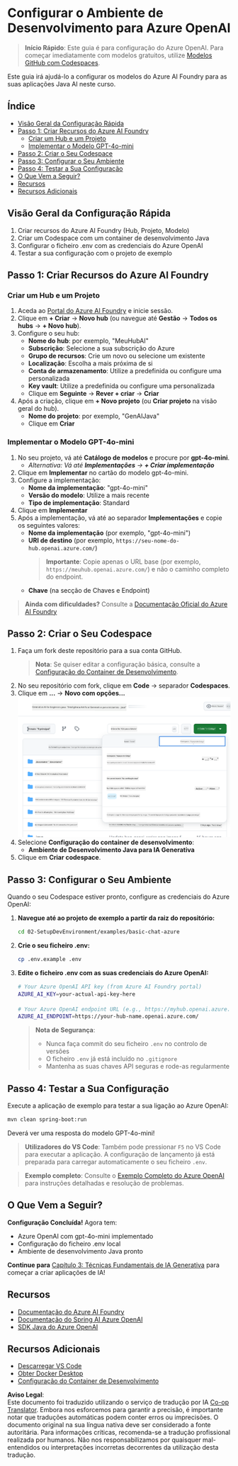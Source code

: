 <!--
CO_OP_TRANSLATOR_METADATA:
{
  "original_hash": "bfdb4b4eadbee3a59ef742439f58326a",
  "translation_date": "2025-07-27T13:05:34+00:00",
  "source_file": "02-SetupDevEnvironment/getting-started-azure-openai.md",
  "language_code": "pt"
}
-->
# Configurar o Ambiente de Desenvolvimento para Azure OpenAI

> **Início Rápido**: Este guia é para configuração do Azure OpenAI. Para começar imediatamente com modelos gratuitos, utilize [Modelos GitHub com Codespaces](./README.md#quick-start-cloud).

Este guia irá ajudá-lo a configurar os modelos do Azure AI Foundry para as suas aplicações Java AI neste curso.

## Índice

- [Visão Geral da Configuração Rápida](../../../02-SetupDevEnvironment)
- [Passo 1: Criar Recursos do Azure AI Foundry](../../../02-SetupDevEnvironment)
  - [Criar um Hub e um Projeto](../../../02-SetupDevEnvironment)
  - [Implementar o Modelo GPT-4o-mini](../../../02-SetupDevEnvironment)
- [Passo 2: Criar o Seu Codespace](../../../02-SetupDevEnvironment)
- [Passo 3: Configurar o Seu Ambiente](../../../02-SetupDevEnvironment)
- [Passo 4: Testar a Sua Configuração](../../../02-SetupDevEnvironment)
- [O Que Vem a Seguir?](../../../02-SetupDevEnvironment)
- [Recursos](../../../02-SetupDevEnvironment)
- [Recursos Adicionais](../../../02-SetupDevEnvironment)

## Visão Geral da Configuração Rápida

1. Criar recursos do Azure AI Foundry (Hub, Projeto, Modelo)
2. Criar um Codespace com um container de desenvolvimento Java
3. Configurar o ficheiro .env com as credenciais do Azure OpenAI
4. Testar a sua configuração com o projeto de exemplo

## Passo 1: Criar Recursos do Azure AI Foundry

### Criar um Hub e um Projeto

1. Aceda ao [Portal do Azure AI Foundry](https://ai.azure.com/) e inicie sessão.
2. Clique em **+ Criar** → **Novo hub** (ou navegue até **Gestão** → **Todos os hubs** → **+ Novo hub**).
3. Configure o seu hub:
   - **Nome do hub**: por exemplo, "MeuHubAI"
   - **Subscrição**: Selecione a sua subscrição do Azure
   - **Grupo de recursos**: Crie um novo ou selecione um existente
   - **Localização**: Escolha a mais próxima de si
   - **Conta de armazenamento**: Utilize a predefinida ou configure uma personalizada
   - **Key vault**: Utilize a predefinida ou configure uma personalizada
   - Clique em **Seguinte** → **Rever + criar** → **Criar**
4. Após a criação, clique em **+ Novo projeto** (ou **Criar projeto** na visão geral do hub).
   - **Nome do projeto**: por exemplo, "GenAIJava"
   - Clique em **Criar**

### Implementar o Modelo GPT-4o-mini

1. No seu projeto, vá até **Catálogo de modelos** e procure por **gpt-4o-mini**.
   - *Alternativa: Vá até **Implementações** → **+ Criar implementação***
2. Clique em **Implementar** no cartão do modelo gpt-4o-mini.
3. Configure a implementação:
   - **Nome da implementação**: "gpt-4o-mini"
   - **Versão do modelo**: Utilize a mais recente
   - **Tipo de implementação**: Standard
4. Clique em **Implementar**
5. Após a implementação, vá até ao separador **Implementações** e copie os seguintes valores:
   - **Nome da implementação** (por exemplo, "gpt-4o-mini")
   - **URI de destino** (por exemplo, `https://seu-nome-do-hub.openai.azure.com/`)  
      > **Importante**: Copie apenas o URL base (por exemplo, `https://meuhub.openai.azure.com/`) e não o caminho completo do endpoint.
   - **Chave** (na secção de Chaves e Endpoint)

> **Ainda com dificuldades?** Consulte a [Documentação Oficial do Azure AI Foundry](https://learn.microsoft.com/azure/ai-foundry/how-to/create-projects?tabs=ai-foundry&pivots=hub-project)

## Passo 2: Criar o Seu Codespace

1. Faça um fork deste repositório para a sua conta GitHub.
   > **Nota**: Se quiser editar a configuração básica, consulte a [Configuração do Container de Desenvolvimento](../../../.devcontainer/devcontainer.json).
2. No seu repositório com fork, clique em **Code** → separador **Codespaces**.
3. Clique em **...** → **Novo com opções...**  
![criar um codespace com opções](../../../translated_images/codespaces.9945ded8ceb431a58e8bee7f212e8c62b55733b7e302fd58194fadc95472fa3c.pt.png)
4. Selecione **Configuração do container de desenvolvimento**: 
   - **Ambiente de Desenvolvimento Java para IA Generativa**
5. Clique em **Criar codespace**.

## Passo 3: Configurar o Seu Ambiente

Quando o seu Codespace estiver pronto, configure as credenciais do Azure OpenAI:

1. **Navegue até ao projeto de exemplo a partir da raiz do repositório:**
   ```bash
   cd 02-SetupDevEnvironment/examples/basic-chat-azure
   ```

2. **Crie o seu ficheiro .env:**
   ```bash
   cp .env.example .env
   ```

3. **Edite o ficheiro .env com as suas credenciais do Azure OpenAI:**
   ```bash
   # Your Azure OpenAI API key (from Azure AI Foundry portal)
   AZURE_AI_KEY=your-actual-api-key-here
   
   # Your Azure OpenAI endpoint URL (e.g., https://myhub.openai.azure.com/)
   AZURE_AI_ENDPOINT=https://your-hub-name.openai.azure.com/
   ```

   > **Nota de Segurança**: 
   > - Nunca faça commit do seu ficheiro `.env` no controlo de versões
   > - O ficheiro `.env` já está incluído no `.gitignore`
   > - Mantenha as suas chaves API seguras e rode-as regularmente

## Passo 4: Testar a Sua Configuração

Execute a aplicação de exemplo para testar a sua ligação ao Azure OpenAI:

```bash
mvn clean spring-boot:run
```

Deverá ver uma resposta do modelo GPT-4o-mini!

> **Utilizadores do VS Code**: Também pode pressionar `F5` no VS Code para executar a aplicação. A configuração de lançamento já está preparada para carregar automaticamente o seu ficheiro `.env`.

> **Exemplo completo**: Consulte o [Exemplo Completo do Azure OpenAI](./examples/basic-chat-azure/README.md) para instruções detalhadas e resolução de problemas.

## O Que Vem a Seguir?

**Configuração Concluída!** Agora tem:
- Azure OpenAI com gpt-4o-mini implementado
- Configuração do ficheiro .env local
- Ambiente de desenvolvimento Java pronto

**Continue para** [Capítulo 3: Técnicas Fundamentais de IA Generativa](../03-CoreGenerativeAITechniques/README.md) para começar a criar aplicações de IA!

## Recursos

- [Documentação do Azure AI Foundry](https://learn.microsoft.com/azure/ai-services/)
- [Documentação do Spring AI Azure OpenAI](https://docs.spring.io/spring-ai/reference/api/clients/azure-openai-chat.html)
- [SDK Java do Azure OpenAI](https://learn.microsoft.com/java/api/overview/azure/ai-openai-readme)

## Recursos Adicionais

- [Descarregar VS Code](https://code.visualstudio.com/Download)
- [Obter Docker Desktop](https://www.docker.com/products/docker-desktop)
- [Configuração do Container de Desenvolvimento](../../../.devcontainer/devcontainer.json)

**Aviso Legal**:  
Este documento foi traduzido utilizando o serviço de tradução por IA [Co-op Translator](https://github.com/Azure/co-op-translator). Embora nos esforcemos para garantir a precisão, é importante notar que traduções automáticas podem conter erros ou imprecisões. O documento original na sua língua nativa deve ser considerado a fonte autoritária. Para informações críticas, recomenda-se a tradução profissional realizada por humanos. Não nos responsabilizamos por quaisquer mal-entendidos ou interpretações incorretas decorrentes da utilização desta tradução.